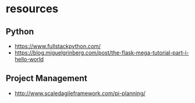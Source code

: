 # resources

## Python
* https://www.fullstackpython.com/
* https://blog.miguelgrinberg.com/post/the-flask-mega-tutorial-part-i-hello-world

## Project Management
* http://www.scaledagileframework.com/pi-planning/
